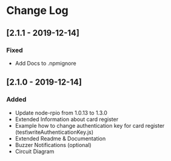 # Change Log

## [2.1.1 - 2019-12-14]

### Fixed

- Add Docs to .npmignore

## [2.1.0 - 2019-12-14]

### Added

- Update node-rpio from 1.0.13 to 1.3.0
- Extended Information about card register
- Example how to change authentication key for card register (test\writeAuthenticationKey.js)
- Extended Readme & Documentation
- Buzzer Notifications (optional)
- Circuit Diagram